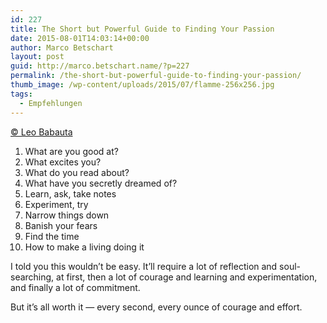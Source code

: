 ```yaml
---
id: 227
title: The Short but Powerful Guide to Finding Your Passion
date: 2015-08-01T14:03:14+00:00
author: Marco Betschart
layout: post
guid: http://marco.betschart.name/?p=227
permalink: /the-short-but-powerful-guide-to-finding-your-passion/
thumb_image: /wp-content/uploads/2015/07/flamme-256x256.jpg
tags:
  - Empfehlungen
---
```

[© Leo Babauta](http://zenhabits.net/the-short-but-powerful-guide-to-finding-your-passion/)

  1. What are you good at?
  2. What excites you?
  3. What do you read about?
  4. What have you secretly dreamed of?
  5. Learn, ask, take notes
  6. Experiment, try
  7. Narrow things down
  8. Banish your fears
  9. Find the time
 10. How to make a living doing it

I told you this wouldn’t be easy. It’ll require a lot of reflection and soul-searching, at first, then a lot of courage and learning and experimentation, and finally a lot of commitment.

But it’s all worth it — every second, every ounce of courage and effort.